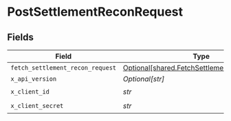 # PostSettlementReconRequest


## Fields

| Field                                                                                              | Type                                                                                               | Required                                                                                           | Description                                                                                        |
| -------------------------------------------------------------------------------------------------- | -------------------------------------------------------------------------------------------------- | -------------------------------------------------------------------------------------------------- | -------------------------------------------------------------------------------------------------- |
| `fetch_settlement_recon_request`                                                                   | [Optional[shared.FetchSettlementReconRequest]](../../models/shared/fetchsettlementreconrequest.md) | :heavy_minus_sign:                                                                                 | N/A                                                                                                |
| `x_api_version`                                                                                    | *Optional[str]*                                                                                    | :heavy_minus_sign:                                                                                 | N/A                                                                                                |
| `x_client_id`                                                                                      | *str*                                                                                              | :heavy_check_mark:                                                                                 | N/A                                                                                                |
| `x_client_secret`                                                                                  | *str*                                                                                              | :heavy_check_mark:                                                                                 | N/A                                                                                                |